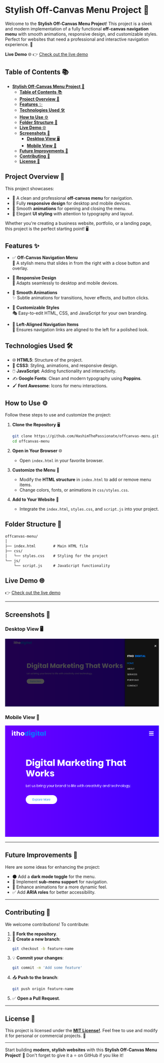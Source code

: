 # **Stylish Off-Canvas Menu Project** 🎨

Welcome to the **Stylish Off-Canvas Menu Project**! This project is a sleek and modern implementation of a fully functional **off-canvas navigation menu** with smooth animations, responsive design, and customizable styles. Perfect for websites that need a professional and interactive navigation experience. 🚀

**Live Demo** 🌐
👉 [Check out the live demo](https://hashimthepassionate.github.io/offcanvas-menu/)

## **Table of Contents** 📚

- [**Stylish Off-Canvas Menu Project** 🎨](#stylish-off-canvas-menu-project-)
  - [**Table of Contents** 📚](#table-of-contents-)
  - [**Project Overview** 📖](#project-overview-)
  - [**Features** ✨](#features-)
  - [**Technologies Used** 🛠️](#technologies-used-️)
  - [**How to Use** ⚙️](#how-to-use-️)
  - [**Folder Structure** 📁](#folder-structure-)
  - [**Live Demo** 🌐](#live-demo-)
  - [**Screenshots** 📸](#screenshots-)
    - [**Desktop View** 🖥️](#desktop-view-️)
    - [**Mobile View** 📱](#mobile-view-)
  - [**Future Improvements** 🌱](#future-improvements-)
  - [**Contributing** 🤝](#contributing-)
  - [**License** 📄](#license-)

## **Project Overview** 📖

This project showcases:
- 🌟 A clean and professional **off-canvas menu** for navigation.
- 📱 Fully **responsive design** for desktop and mobile devices.
- 🔄 Smooth **animations** for opening and closing the menu.
- 🎨 Elegant **UI styling** with attention to typography and layout.

Whether you're creating a business website, portfolio, or a landing page, this project is the perfect starting point! 🖥️

## **Features** ✨

- ✅ **Off-Canvas Navigation Menu**  
  🚪 A stylish menu that slides in from the right with a close button and overlay.  

- 📱 **Responsive Design**  
  🌟 Adapts seamlessly to desktop and mobile devices.  

- 🎥 **Smooth Animations**  
  ✨ Subtle animations for transitions, hover effects, and button clicks.  

- 🎨 **Customizable Styles**  
  🎭 Easy-to-edit HTML, CSS, and JavaScript for your own branding.  

- 🎯 **Left-Aligned Navigation Items**  
  🔗 Ensures navigation links are aligned to the left for a polished look.  


## **Technologies Used** 🛠️

- 🌐 **HTML5**: Structure of the project.  
- 🎨 **CSS3**: Styling, animations, and responsive design.  
- 🖱️ **JavaScript**: Adding functionality and interactivity.  
- ✍️ **Google Fonts**: Clean and modern typography using **Poppins**.  
- 🖌️ **Font Awesome**: Icons for menu interactions.  

## **How to Use** ⚙️

Follow these steps to use and customize the project:

1. **Clone the Repository** 🖥️  
   ```bash
   git clone https://github.com/HashimThePassionate/offcanvas-menu.git
   cd offcanvas-menu
   ```

2. **Open in Your Browser** 🌐  
   - Open `index.html` in your favorite browser.

3. **Customize the Menu** 🎨  
   - Modify the **HTML structure** in `index.html` to add or remove menu items.  
   - Change colors, fonts, or animations in `css/styles.css`.

4. **Add to Your Website** 🚀  
   - Integrate the `index.html`, `styles.css`, and `script.js` into your project.

## **Folder Structure** 📁

```
offcanvas-menu/
│
├── index.html        # Main HTML file
├── css/
│   └── styles.css    # Styling for the project
└── js/
    └── script.js     # JavaScript functionality
```

## **Live Demo** 🌐

👉 [Check out the live demo](https://hashimthepassionate.github.io/offcanvas-menu/)

---

## **Screenshots** 📸

### **Desktop View** 🖥️
![Desktop View](./screenshots/desktop.png)

### **Mobile View** 📱
![Mobile View](./screenshots/mobile.png)

---

## **Future Improvements** 🌱

Here are some ideas for enhancing the project:

- 🌑 Add a **dark mode toggle** for the menu.  
- 📂 Implement **sub-menu support** for navigation.  
- 🎥 Enhance animations for a more dynamic feel.  
- ✅ Add **ARIA roles** for better accessibility.  

---

## **Contributing** 🤝

We welcome contributions! To contribute:  

1. 🍴 **Fork the repository**.  
2. 🌿 **Create a new branch**:  
   ```bash
   git checkout -b feature-name
   ```
3. 💡 **Commit your changes**:  
   ```bash
   git commit -m 'Add some feature'
   ```
4. 📤 **Push to the branch**:  
   ```bash
   git push origin feature-name
   ```
5. ✅ **Open a Pull Request**.  

---

## **License** 📄

This project is licensed under the **[MIT License!](./LICENSE)**. Feel free to use and modify it for personal or commercial projects. 🎉  

---

Start building **modern, stylish websites** with this **Stylish Off-Canvas Menu Project**! 🌟 Don't forget to give it a ⭐ on GitHub if you like it!  

